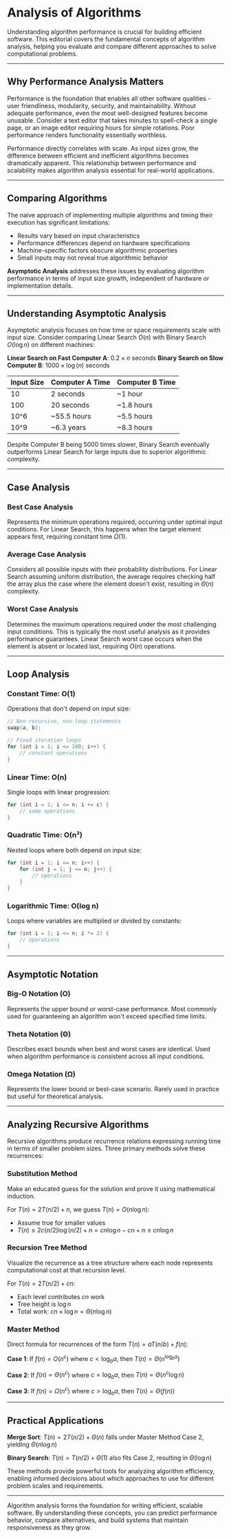
# Analysis of Algorithms

Understanding algorithm performance is crucial for building efficient software. This editorial covers the fundamental concepts of algorithm analysis, helping you evaluate and compare different approaches to solve computational problems.

***

## Why Performance Analysis Matters

Performance is the foundation that enables all other software qualities - user friendliness, modularity, security, and maintainability. Without adequate performance, even the most well-designed features become unusable. Consider a text editor that takes minutes to spell-check a single page, or an image editor requiring hours for simple rotations. Poor performance renders functionality essentially worthless.

Performance directly correlates with scale. As input sizes grow, the difference between efficient and inefficient algorithms becomes dramatically apparent. This relationship between performance and scalability makes algorithm analysis essential for real-world applications.

***

## Comparing Algorithms

The naive approach of implementing multiple algorithms and timing their execution has significant limitations:

- Results vary based on input characteristics
- Performance differences depend on hardware specifications
- Machine-specific factors obscure algorithmic properties
- Small inputs may not reveal true algorithmic behavior

**Asymptotic Analysis** addresses these issues by evaluating algorithm performance in terms of input size growth, independent of hardware or implementation details.

***

## Understanding Asymptotic Analysis

Asymptotic analysis focuses on how time or space requirements scale with input size. Consider comparing Linear Search $O(n)$ with Binary Search $O(\log n)$ on different machines:

**Linear Search on Fast Computer A**: $0.2 \times n$ seconds
**Binary Search on Slow Computer B**: $1000 \times \log(n)$ seconds


| Input Size | Computer A Time | Computer B Time |
| :-- | :-- | :-- |
| 10 | 2 seconds | ~1 hour |
| 100 | 20 seconds | ~1.8 hours |
| 10^6 | ~55.5 hours | ~5.5 hours |
| 10^9 | ~6.3 years | ~8.3 hours |

Despite Computer B being 5000 times slower, Binary Search eventually outperforms Linear Search for large inputs due to superior algorithmic complexity.

***

## Case Analysis

### Best Case Analysis

Represents the minimum operations required, occurring under optimal input conditions. For Linear Search, this happens when the target element appears first, requiring constant time $\Omega(1)$.

### Average Case Analysis

Considers all possible inputs with their probability distributions. For Linear Search assuming uniform distribution, the average requires checking half the array plus the case where the element doesn't exist, resulting in $\Theta(n)$ complexity.

### Worst Case Analysis

Determines the maximum operations required under the most challenging input conditions. This is typically the most useful analysis as it provides performance guarantees. Linear Search worst case occurs when the element is absent or located last, requiring $O(n)$ operations.

***

## Loop Analysis

### Constant Time: O(1)

Operations that don't depend on input size:

```cpp
// Non-recursive, non-loop statements
swap(a, b);

// Fixed iteration loops
for (int i = 1; i <= 100; i++) {
    // constant operations
}
```


### Linear Time: O(n)

Single loops with linear progression:

```cpp
for (int i = 1; i <= n; i += c) {
    // some operations
}
```


### Quadratic Time: O(n²)

Nested loops where both depend on input size:

```cpp
for (int i = 1; i <= n; i++) {
    for (int j = 1; j <= n; j++) {
        // operations
    }
}
```


### Logarithmic Time: O(log n)

Loops where variables are multiplied or divided by constants:

```cpp
for (int i = 1; i <= n; i *= 2) {
    // operations
}
```


***

## Asymptotic Notation

### Big-O Notation (O)

Represents the upper bound or worst-case performance. Most commonly used for guaranteeing an algorithm won't exceed specified time limits.

### Theta Notation (Θ)

Describes exact bounds when best and worst cases are identical. Used when algorithm performance is consistent across all input conditions.

### Omega Notation (Ω)

Represents the lower bound or best-case scenario. Rarely used in practice but useful for theoretical analysis.

***

## Analyzing Recursive Algorithms

Recursive algorithms produce recurrence relations expressing running time in terms of smaller problem sizes. Three primary methods solve these recurrences:

### Substitution Method

Make an educated guess for the solution and prove it using mathematical induction.

For $T(n) = 2T(n/2) + n$, we guess $T(n) = O(n \log n)$:

- Assume true for smaller values
- $T(n) \leq 2c(n/2)\log(n/2) + n = cn\log n - cn + n \leq cn\log n$


### Recursion Tree Method

Visualize the recurrence as a tree structure where each node represents computational cost at that recursion level.

For $T(n) = 2T(n/2) + cn$:

- Each level contributes $cn$ work
- Tree height is $\log n$
- Total work: $cn \times \log n = \Theta(n \log n)$


### Master Method

Direct formula for recurrences of the form $T(n) = aT(n/b) + f(n)$:

**Case 1**: If $f(n) = O(n^c)$ where $c < \log_b a$, then $T(n) = \Theta(n^{\log_b a})$

**Case 2**: If $f(n) = \Theta(n^c)$ where $c = \log_b a$, then $T(n) = \Theta(n^c \log n)$

**Case 3**: If $f(n) = \Omega(n^c)$ where $c > \log_b a$, then $T(n) = \Theta(f(n))$

***

## Practical Applications

**Merge Sort**: $T(n) = 2T(n/2) + \Theta(n)$ falls under Master Method Case 2, yielding $\Theta(n \log n)$

**Binary Search**: $T(n) = T(n/2) + \Theta(1)$ also fits Case 2, resulting in $\Theta(\log n)$

These methods provide powerful tools for analyzing algorithm efficiency, enabling informed decisions about which approaches to use for different problem scales and requirements.

***

Algorithm analysis forms the foundation for writing efficient, scalable software. By understanding these concepts, you can predict performance behavior, compare alternatives, and build systems that maintain responsiveness as they grow.

